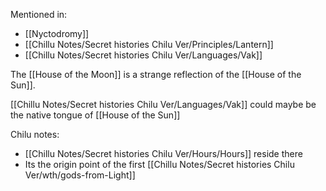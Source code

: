 Mentioned in:
- [[Nyctodromy]]
- [[Chillu Notes/Secret histories Chilu Ver/Principles/Lantern]]
- [[Chillu Notes/Secret histories Chilu Ver/Languages/Vak]]

The [[House of the Moon]] is a strange reflection of the [[House of the Sun]].

[[Chillu Notes/Secret histories Chilu Ver/Languages/Vak]] could maybe be the native tongue of [[House of the Sun]]

Chilu notes:
- [[Chillu Notes/Secret histories Chilu Ver/Hours/Hours]] reside there
- Its the origin point of the first [[Chillu Notes/Secret histories Chilu Ver/wth/gods-from-Light]]